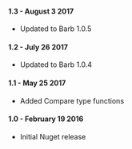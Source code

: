 #### 1.3 - August 3 2017
* Updated to Barb 1.0.5

#### 1.2 - July 26 2017
* Updated to Barb 1.0.4

#### 1.1 - May 25 2017
* Added Compare type functions

#### 1.0 - February 19 2016
* Initial Nuget release
